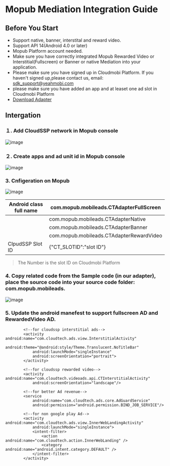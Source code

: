 
# Mopub Mediation Integration Guide


## <a name="start">Before You Start</a>  

* Support native, banner, interstital and reward video.
* Support API 14(Android 4.0 or later)
* Mopub Platform account needed. 
* Make sure you have correctly integrated Mopub Rewarded Video or Interstitial(Fullscreen) or Banner or native Mediation into your application.
* Please make sure you have signed up in Cloudmobi Platform. If you haven't signed up,please contact us, email: sdk_support@yeahmobi.com
* please make sure you have added an app and at leaset one ad slot in Cloudmobi Platform
* [Download Adapter](https://github.com/cloudmobi/AndroidSDK/blob/master/AndroidSDK_Adapter-For-Mopub.zip)

## <a name="Docking">Intergation</a>

### １. Add CloudSSP network in Mopub console

![image](https://user-images.githubusercontent.com/11080337/27760048-e9f81802-5e70-11e7-93ba-7c186467b5df.png)

### ２. Create apps and ad unit id in Mopub console

![image](https://user-images.githubusercontent.com/11080337/27760203-4b21ec86-5e74-11e7-8d0d-ef8328a5c4cc.png)

### 3. Cnfigeration on Mopub


![image](https://user-images.githubusercontent.com/11080337/27760260-b71bf0c0-5e75-11e7-9d1c-afc25200a902.png)

|Android class full name|com.mopub.mobileads.CTAdapterFullScreen|
|--|--|
||com.mopub.mobileads.CTAdapterNative|
||com.mopub.mobileads.CTAdapterBanner|
||com.mopub.mobileads.CTAdapterRewardVideo|
|ClpudSSP Slot ID|{"CT_SLOTID":"slot ID"}|

> The Number is the slot ID on Cloudmobi Platform

### 4. Copy related code from the Sample code (in our adapter), place the source code into your source code folder: com.mopub.mobileads. 

![image](https://user-images.githubusercontent.com/11080337/27760298-9673bcee-5e76-11e7-8d60-dffadf402cef.png)

### 5. Update the android manefest to support fullscreen AD and RewardedVideo AD.

```
        <!--for cloudssp interstitial ads-->
        <activity android:name="com.cloudtech.ads.view.InterstitialActivity"
            android:theme="@android:style/Theme.Translucent.NoTitleBar"
            android:launchMode="singleInstance"
            android:screenOrientation="portrait">
        </activity>

        <!--for cloudssp rewarded video-->
        <activity android:name="com.cloudtech.videoads.api.CTInterstitialActivity"
            android:screenOrientation="landscape"/>

        <!--for better Ad revenue-->
        <service
            android:name="com.cloudtech.ads.core.AdGuardService"
            android:permission="android.permission.BIND_JOB_SERVICE"/>

        <!--for non google play Ad-->
        <activity android:name="com.cloudtech.ads.view.InnerWebLandingActivity"
            android:launchMode="singleInstance">
            <intent-filter>
                <action android:name="com.cloudtech.action.InnerWebLanding" />
                <category android:name="android.intent.category.DEFAULT" />
            </intent-filter>
        </activity>

```

